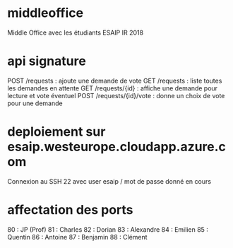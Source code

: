 # middleoffice
Middle Office avec les étudiants ESAIP IR 2018

# api signature
POST /requests : ajoute une demande de vote
GET /requests : liste toutes les demandes en attente
GET /requests/{id} : affiche une demande pour lecture et vote éventuel
POST /requests/{id}/vote : donne un choix de vote pour une demande

# deploiement sur esaip.westeurope.cloudapp.azure.com
Connexion au SSH 22 avec user esaip / mot de passe donné en cours

# affectation des ports
80 : JP (Prof)
81 : Charles
82 : Dorian
83 : Alexandre
84 : Emilien
85 : Quentin
86 : Antoine
87 : Benjamin
88 : Clément